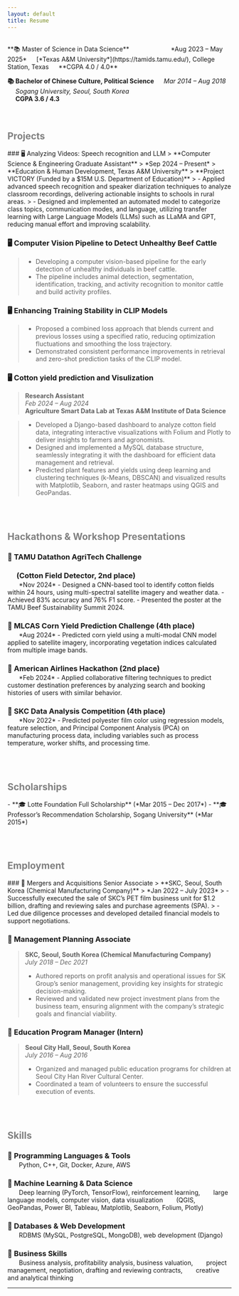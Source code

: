 ```yaml
---
layout: default
title: Resume
---
```


<br>
**📚  Master of Science in Data Science** &emsp; &emsp; &emsp; &emsp; &emsp; *Aug 2023 – May 2025*  
&emsp; [*Texas A&M University*](https://tamids.tamu.edu/), College Station, Texas  
&emsp; **CGPA 4.0 / 4.0**

**📚  Bachelor of Chinese Culture, Political Science**  &emsp; *Mar 2014 – Aug 2018*  
&emsp; *Sogang University, Seoul, South Korea*  
&emsp; **CGPA 3.6 / 4.3**  <br><br><br>
  
<h2 style="color: gray;">Projects</h2>
### 🖥️  Analyzing Videos: Speech recognition and LLM
> **Computer Science & Engineering Graduate Assistant**  
> *Sep 2024 – Present*  
> **Education & Human Development, Texas A&M University**  
> **Project VICTORY (Funded by a $15M U.S. Department of Education)**    
> - Applied advanced speech recognition and speaker diarization techniques to analyze classroom recordings, delivering actionable insights to schools in rural areas.
> - Designed and implemented an automated model to categorize class topics, communication modes, and language, utilizing transfer learning with Large Language Models (LLMs) such as LLaMA and GPT, reducing manual effort and improving scalability.

### 🖥️  Computer Vision Pipeline to Detect Unhealthy Beef Cattle  
> - Developing a computer vision-based pipeline for the early detection of unhealthy individuals in beef cattle. 
> - The pipeline includes animal detection, segmentation, identification, tracking, and activity recognition to monitor cattle and build activity profiles.  

### 🖥️  Enhancing Training Stability in CLIP Models
> - Proposed a combined loss approach that blends current and previous losses using a specified ratio, reducing optimization fluctuations and smoothing the loss trajectory. 
> - Demonstrated consistent performance improvements in retrieval and zero-shot prediction tasks of the CLIP model.  

### 🖥️  Cotton yield prediction and Visulization
> **Research Assistant**  
> *Feb 2024 – Aug 2024*  
> **Agriculture Smart Data Lab at Texas A&M Institute of Data Science**  
  
> - Developed a Django-based dashboard to analyze cotton field data, integrating interactive visualizations with Folium and Plotly to deliver insights to farmers and agronomists.
> - Designed and implemented a MySQL database structure, seamlessly integrating it with the dashboard for efficient data management and retrieval.
> - Predicted plant features and yields using deep learning and clustering techniques (k-Means, DBSCAN) and visualized results with Matplotlib, Seaborn, and raster heatmaps using QGIS and GeoPandas.  

<br><br>
<h2 style="color: gray;">Hackathons & Workshop Presentations</h2>
<h3 style="margin-bottom: 2px;">🏅  TAMU Datathon AgriTech Challenge</h3>
<h3 style="margin-bottom: 2px;">&emsp; (Cotton Field Detector, 2nd place)</h3>
&emsp; &nbsp; *Nov 2024*  
- Designed a CNN-based tool to identify cotton fields within 24 hours, using multi-spectral satellite imagery and weather data.</li>
- Achieved 83% accuracy and 76% F1 score.</li>
- Presented the poster at the TAMU Beef Sustainability Summit 2024.

<h3 style="margin-bottom: 2px;">🏅  MLCAS Corn Yield Prediction Challenge (4th place)</h3>
&emsp; &nbsp; *Aug 2024*
- Predicted corn yield using a multi-modal CNN model applied to satellite imagery, incorporating vegetation indices calculated from multiple image bands.  

<h3 style="margin-bottom: 2px;">🏅  American Airlines Hackathon (2nd place)</h3>
&emsp; &nbsp; *Feb 2024*  
- Applied collaborative filtering techniques to predict customer destination preferences by analyzing search and booking histories of users with similar behavior.  

<h3 style="margin-bottom: 2px;">🏅  SKC Data Analysis Competition (4th place)</h3>
&emsp; &nbsp; *Nov 2022*  
- Predicted polyester film color using regression models, feature selection, and Principal Component Analysis (PCA) on manufacturing process data, including variables such as process temperature, worker shifts, and processing time.  

<br><br>
<h2 style="color: gray;">Scholarships</h2>
- **🎓  Lotte Foundation Full Scholarship** (*Mar 2015 – Dec 2017*)  
- **🎓  Professor’s Recommendation Scholarship, Sogang University** (*Mar 2015*)  

<br><br>
<h2 style="color: gray;">Employment</h2>
### 💼  Mergers and Acquisitions Senior Associate  
> **SKC, Seoul, South Korea (Chemical Manufacturing Company)**  
> *Jan 2022 – July 2023*  
> - Successfully executed the sale of SKC’s PET film business unit for $1.2 billion, drafting and reviewing sales and purchase agreements (SPA).
> - Led due diligence processes and developed detailed financial models to support negotiations.  


### 💼  Management Planning Associate  
> **SKC, Seoul, South Korea (Chemical Manufacturing Company)**  
> *July 2018 – Dec 2021*
> - Authored reports on profit analysis and operational issues for SK Group’s senior management, providing key insights for strategic decision-making. 
> - Reviewed and validated new project investment plans from the business team, ensuring alignment with the company’s strategic goals and financial viability.  


### 💼  Education Program Manager (Intern)  
> **Seoul City Hall, Seoul, South Korea**  
> *July 2016 – Aug 2016*
> - Organized and managed public education programs for children at Seoul City Han River Cultural Center. 
> - Coordinated a team of volunteers to ensure the successful execution of events.  

<br><br>
<h2 style="color: gray;">Skills</h2>
<h3 style="margin-bottom: 2px;">🌟  Programming Languages & Tools</h3>
&emsp; &nbsp; Python, C++, Git, Docker, Azure, AWS  

<h3 style="margin-bottom: 2px;">🌟  Machine Learning & Data Science  </h3>
&emsp; &nbsp; Deep learning (PyTorch, TensorFlow), reinforcement learning,  
&emsp; &nbsp; large language models, computer vision, data visualization  
&emsp; &nbsp; (QGIS, GeoPandas, Power BI, Tableau, Matplotlib, Seaborn, Folium, Plotly)  

<h3 style="margin-bottom: 2px;">🌟  Databases & Web Development  </h3>
&emsp; &nbsp; RDBMS (MySQL, PostgreSQL, MongoDB), web development (Django)  

<h3 style="margin-bottom: 2px;">🌟  Business Skills  </h3>
&emsp; &nbsp; Business analysis, profitability analysis, business valuation,  
&emsp; &nbsp; project management, negotiation, drafting and reviewing contracts,  
&emsp; &nbsp; creative and analytical thinking  

---

